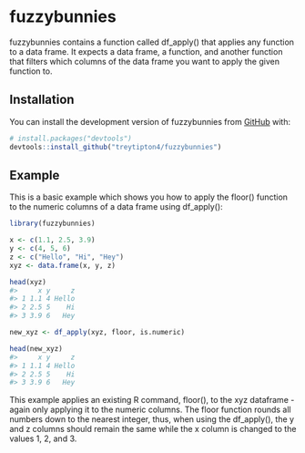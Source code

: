 
<!-- README.md is generated from README.Rmd. Please edit that file -->

# fuzzybunnies

<!-- badges: start -->
<!-- badges: end -->

fuzzybunnies contains a function called df_apply() that applies any
function to a data frame. It expects a data frame, a function, and
another function that filters which columns of the data frame you want
to apply the given function to.

## Installation

You can install the development version of fuzzybunnies from
[GitHub](https://github.com/) with:

``` r
# install.packages("devtools")
devtools::install_github("treytipton4/fuzzybunnies")
```

## Example

This is a basic example which shows you how to apply the floor()
function to the numeric columns of a data frame using df_apply():

``` r
library(fuzzybunnies)

x <- c(1.1, 2.5, 3.9)
y <- c(4, 5, 6)
z <- c("Hello", "Hi", "Hey")
xyz <- data.frame(x, y, z)

head(xyz)
#>     x y     z
#> 1 1.1 4 Hello
#> 2 2.5 5    Hi
#> 3 3.9 6   Hey

new_xyz <- df_apply(xyz, floor, is.numeric)

head(new_xyz)
#>     x y     z
#> 1 1.1 4 Hello
#> 2 2.5 5    Hi
#> 3 3.9 6   Hey
```

This example applies an existing R command, floor(), to the xyz
dataframe - again only applying it to the numeric columns. The floor
function rounds all numbers down to the nearest integer, thus, when
using the df_apply(), the y and z columns should remain the same while
the x column is changed to the values 1, 2, and 3.
